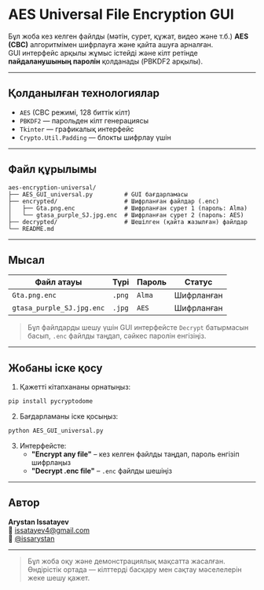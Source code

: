 # AES Universal File Encryption GUI

Бұл жоба кез келген файлды (мәтін, сурет, құжат, видео және т.б.) **AES (CBC)** алгоритмімен шифрлауға және қайта ашуға арналған.  
GUI интерфейс арқылы жұмыс істейді және кілт ретінде **пайдаланушының паролін** қолданады (PBKDF2 арқылы).

---

## Қолданылған технологиялар

- `AES` (CBC режимі, 128 биттік кілт)
- `PBKDF2` — парольден кілт генерациясы
- `Tkinter` — графикалық интерфейс
- `Crypto.Util.Padding` — блокты шифрлау үшін

---

## Файл құрылымы

```
aes-encryption-universal/
├── AES_GUI_universal.py         # GUI бағдарламасы
├── encrypted/                   # Шифрланған файлдар (.enc)
│   ├── Gta.png.enc              # Шифрланған сурет 1 (пароль: Alma)
│   └── gtasa_purple_SJ.jpg.enc  # Шифрланған сурет 2 (пароль: AES)
├── decrypted/                   # Шешілген (қайта жазылған) файлдар
└── README.md
```

---

## Мысал

| Файл атауы                 | Түрі    | Пароль  | Статус         |
|----------------------------|---------|---------|----------------|
| `Gta.png.enc`              | `.png`  | `Alma`  | Шифрланған     |
| `gtasa_purple_SJ.jpg.enc`  | `.jpg`  | `AES`   | Шифрланған     |

> Бұл файлдарды шешу үшін GUI интерфейсте `Decrypt` батырмасын басып, `.enc` файлды таңдап, сәйкес паролін енгізіңіз.

---

## Жобаны іске қосу

1. Қажетті кітапхананы орнатыңыз:
```bash
pip install pycryptodome
```

2. Бағдарламаны іске қосыңыз:
```bash
python AES_GUI_universal.py
```

3. Интерфейсте:
   - **"Encrypt any file"** – кез келген файлды таңдап, пароль енгізіп шифрлаңыз
   - **"Decrypt .enc file"** – `.enc` файлды шешіңіз

---

## Автор

**Arystan Issatayev**  
📧 issatayev4@gmail.com  
💬 [@issarystan](https://t.me/issarystan)

---

> Бұл жоба оқу және демонстрациялық мақсатта жасалған. Өндірістік ортада — кілттерді басқару мен сақтау мәселелерін жеке шешу қажет.
